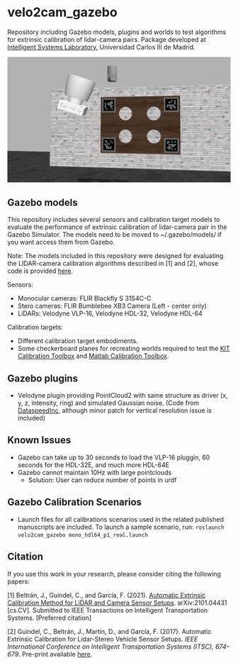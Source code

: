 # velo2cam_gazebo
Repository including Gazebo models, plugins and worlds to test algorithms for extrinsic calibration of lidar-camera pairs. Package developed at [Intelligent Systems Laboratory](http://www.uc3m.es/islab), Universidad Carlos III de Madrid.

![gazebo screenshot](screenshots/velo2cam_calibration_setup.png)

## Gazebo models
This repository includes several sensors and calibration target models to evaluate the performance of extrinsic calibration of lidar-camera pair in the Gazebo Simulator. The models need to be moved to ~/.gazebo/models/ if you want access them from Gazebo.

Note: The models included in this repository were designed for evaluating the LIDAR-camera calibration algorithms described in [1] and [2], whose code is provided [here](https://github.com/beltransen/velo2cam_calibration).

Sensors:

* Monocular cameras: FLIR Blackfly S 31S4C-C
* Stero cameras: FLIR Bumblebee XB3 Camera (Left - center only)
* LiDARs: Velodyne VLP-16, Velodyne HDL-32, Velodyne HDL-64

Calibration targets:

* Different calibration target embodiments.
* Some checkerboard planes for recreating worlds required to test the [KIT Calibration Toolbox](http://www.cvlibs.net/software/calibration/) and [Matlab Calibration Toolbox](https://es.mathworks.com/help/lidar/ug/lidarcameracalibrationexample.html).

## Gazebo plugins
* Velodyne plugin providing PointCloud2 with same structure as driver (x, y, z, intensity, ring) and simulated Gaussian noise. (Code from [DataspeedInc](https://bitbucket.org/DataspeedInc/velodyne_simulator), although minor patch for vertical resolution issue is included)

## Known Issues
* Gazebo can take up to 30 seconds to load the VLP-16 pluggin, 60 seconds for the HDL-32E, and much more HDL-64E
* Gazebo cannot maintain 10Hz with large pointclouds
    * Solution: User can reduce number of points in urdf

## Gazebo Calibration Scenarios
* Launch files for all calibrations scenarios used in the related published manuscripts are included. To launch a sample scenario, run:
	```roslaunch velo2cam_gazebo mono_hdl64_p1_real.launch```

## Citation
If you use this work in your research, please consider citing the following papers:

[1] Beltrán, J., Guindel, C., and García, F. (2021). [Automatic Extrinsic Calibration Method for LiDAR and Camera Sensor Setups](https://arxiv.org/abs/2101.04431). arXiv:2101.04431 [cs.CV]. Submitted to IEEE Transactions on Intelligent Transportation Systems. [Preferred citation]

[2] Guindel, C., Beltrán, J., Martín, D., and García, F. (2017).  Automatic Extrinsic Calibration for Lidar-Stereo Vehicle Sensor Setups. *IEEE International Conference on Intelligent Transportation Systems (ITSC), 674–679*. Pre-print available [here](https://arxiv.org/abs/1705.04085).

